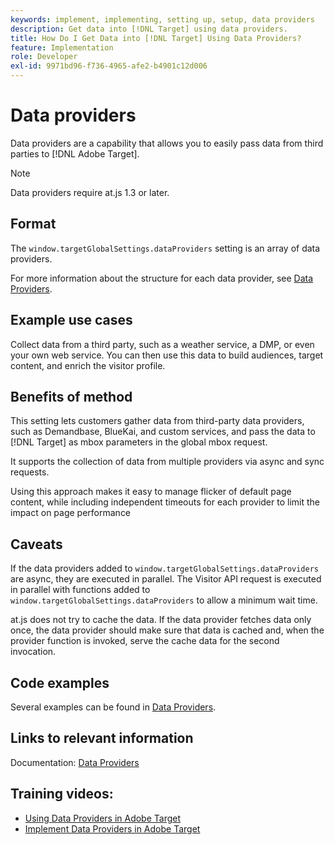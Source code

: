 ```yaml
---
keywords: implement, implementing, setting up, setup, data providers
description: Get data into [!DNL Target] using data providers.
title: How Do I Get Data into [!DNL Target] Using Data Providers?
feature: Implementation
role: Developer
exl-id: 9971bd96-f736-4965-afe2-b4901c12d006
---
```

# Data providers

Data providers are a capability that allows you to easily pass data from third parties to [!DNL Adobe Target].

>[!NOTE]
>
>Data providers require at.js 1.3 or later.

## Format

The `window.targetGlobalSettings.dataProviders` setting is an array of data providers.

For more information about the structure for each data provider, see [Data Providers](../../implement/client-side/atjs/atjs-functions/targetglobalsettings.md#data-providers).

## Example use cases

Collect data from a third party, such as a weather service, a DMP, or even your own web service. You can then use this data to build audiences, target content, and enrich the visitor profile.

## Benefits of method

This setting lets customers gather data from third-party data providers, such as Demandbase, BlueKai, and custom services, and pass the data to [!DNL Target] as mbox parameters in the global mbox request.

It supports the collection of data from multiple providers via async and sync requests.

Using this approach makes it easy to manage flicker of default page content, while including independent timeouts for each provider to limit the impact on page performance

## Caveats

If the data providers added to `window.targetGlobalSettings.dataProviders` are async, they are executed in parallel. The Visitor API request is executed in parallel with functions added to `window.targetGlobalSettings.dataProviders` to allow a minimum wait time.

at.js does not try to cache the data. If the data provider fetches data only once, the data provider should make sure that data is cached and, when the provider function is invoked, serve the cache data for the second invocation.

## Code examples

Several examples can be found in [Data Providers](../../implement/client-side/atjs/atjs-functions/targetglobalsettings.md#data-providers).

## Links to relevant information

Documentation: [Data Providers](../../implement/client-side/atjs/atjs-functions/targetglobalsettings.md#data-providers)

## Training videos:

* [Using Data Providers in Adobe Target](https://experienceleague.adobe.com/docs/target-learn/tutorials/integrations/use-data-providers-to-integrate-third-party-data.html)
* [Implement Data Providers in Adobe Target](https://experienceleague.adobe.com/docs/target-learn/tutorials/integrations/implement-data-providers-to-integrate-third-party-data.html)
